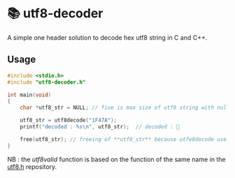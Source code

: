 # 📚 utf8-decoder

A simple one header solution to decode hex utf8 string in C and C++.

## Usage

```c
#include <stdio.h>
#include "utf8-decoder.h"

int main(void)
{
    char *utf8_str = NULL; // five is max size of utf8 string with null-terminated char

    utf8_str = utf8decode("1F47A");
    printf("decoded : %s\n", utf8_str);  // decoded : 👺

    free(utf8_str); // freeing of **utf8_str** because utfe8decode use dynamic memory allocation
}
```

NB : the *utf8valid* function is based on the function of the same name in the [utf8.h](https://github.com/sheredom/utf8.h) repository.
